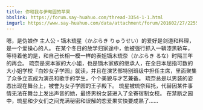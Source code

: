 ```yaml
---
title: 你和我与伊甸园的苹果
bbslink: https://forum.say-huahuo.com/thread-3354-1-1.html
imgurl: https://www.say-huahuo.com/data/attachment/forum/201602/27/225500ufwfarm333a3wom2.jpg
---
```


嗯，是伪娘作
主人公・镝木琉星（かぶらき りゅうせい）的爱好是剑道和料理，是一个爱操心的人。
在某个冬日的放学归家途中，他被强行抓入一辆漆黑轿车，等待着他的是，和自己长相一模一样的表姐镝木琉奈（かぶらき るな）时隔三年的再会。
琉奈是资本家的大小姐，也是镝木家族的继承人，在全日本屈指可数的大小姐学校『白妙女子学园』就读，并且在演艺部特别班级中担任主席，里面聚集了众多立志成为演员和歌手的学生，个个美貌与才艺兼备。
琉奈总是以男装的姿态出现在舞台上，被誉为女子学园的王子殿下。
琉星被琉奈拜托，代替因某件事情无法在舞台上发出声音的她，最终男扮女装进入了全寄宿制女校。
在禁断之园中，琉星和少女们之间充满秘密和误解的恋爱果实快要成熟了……<!--more-->
